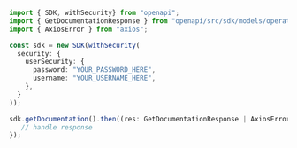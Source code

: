 <!-- Start SDK Example Usage -->
```typescript
import { SDK, withSecurity} from "openapi";
import { GetDocumentationResponse } from "openapi/src/sdk/models/operations";
import { AxiosError } from "axios";

const sdk = new SDK(withSecurity(
  security: {
    userSecurity: {
      password: "YOUR_PASSWORD_HERE",
      username: "YOUR_USERNAME_HERE",
    },
  }
));

sdk.getDocumentation().then((res: GetDocumentationResponse | AxiosError) => {
   // handle response
});
```
<!-- End SDK Example Usage -->